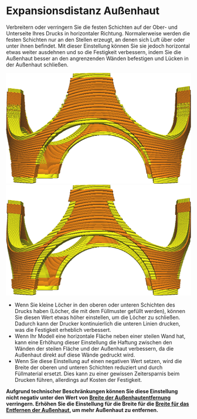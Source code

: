 Expansionsdistanz Außenhaut
====
Verbreitern oder verringern Sie die festen Schichten auf der Ober- und Unterseite Ihres Drucks in horizontaler Richtung. Normalerweise werden die festen Schichten nur an den Stellen erzeugt, an denen sich Luft über oder unter ihnen befindet. Mit dieser Einstellung können Sie sie jedoch horizontal etwas weiter ausdehnen und so die Festigkeit verbessern, indem Sie die Außenhaut besser an den angrenzenden Wänden befestigen und Lücken in der Außenhaut schließen.

<!--screenshot {
"image_path": "skin_preshrink_original.png",
"models": [{"script": "stature_symmetrical.scad"}],
"camera_position": [104, -7, 4],
"settings": {
    "wall_line_count": 0,
    "infill_wall_line_count": 1,
    "bottom_skin_preshrink": 0,
    "top_skin_preshrink": 0,
    "bottom_skin_expand_distance": 0,
    "top_skin_expand_distance": 0
},
"colours": 32
}-->
<!--screenshot {
"image_path": "expand_skins_expand_distance_1mm.png",
"models": [{"script": "stature_symmetrical.scad"}],
"camera_position": [104, -7, 4],
"settings": {
    "wall_line_count": 0,
    "infill_wall_line_count": 1,
    "bottom_skin_expand_distance": 1,
    "top_skin_expand_distance": 1
},
"colours": 32
}-->
![Wie Außenhäute (die gelben Teile) normalerweise aussehen](../images/skin_preshrink_original.png)
![Außenhäute um 1 mm erweitert](../images/expand_skins_expand_distance_1mm.png)

* Wenn Sie kleine Löcher in den oberen oder unteren Schichten des Drucks haben (Löcher, die mit dem Füllmuster gefüllt werden), können Sie diesen Wert etwas höher einstellen, um die Löcher zu schließen. Dadurch kann der Drucker kontinuierlich die unteren Linien drucken, was die Festigkeit erheblich verbessert.
* Wenn Ihr Modell eine horizontale Fläche neben einer steilen Wand hat, kann eine Erhöhung dieser Einstellung die Haftung zwischen den Wänden der steilen Fläche und der Außenhaut verbessern, da die Außenhaut direkt auf diese Wände gedruckt wird.
* Wenn Sie diese Einstellung auf einen negativen Wert setzen, wird die Breite der oberen und unteren Schichten reduziert und durch Füllmaterial ersetzt. Dies kann zu einer gewissen Zeitersparnis beim Drucken führen, allerdings auf Kosten der Festigkeit.

**Aufgrund technischer Beschränkungen können Sie diese Einstellung nicht negativ unter den Wert von [Breite der Außenhautentfernung](skin_preshrink.md) verringern. Erhöhen Sie die Einstellung für die Breite für die [Breite für das Entfernen der Außenhaut](skin_preshrink.md), um mehr Außenhaut zu entfernen.**